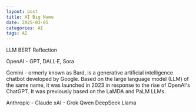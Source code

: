 ```yaml
---
layout: post
title: AI Big Name
date: 2025-03-05
categories: AI
tags: AI 
---
```



LLM
BERT
Reflection

OpenAI - GPT, DALL·E, Sora

Gemini - ormerly known as Bard, is a generative artificial intelligence chatbot developed by Google. Based on the large language model (LLM) of the same name, it was launched in 2023 in response to the rise of OpenAI's ChatGPT. It was previously based on the LaMDA and PaLM LLMs.

Anthropic - Claude
xAI - Grok
Qwen
DeepSeek
Llama
